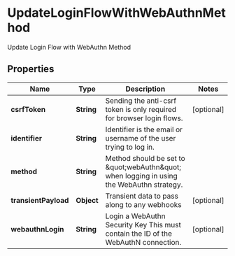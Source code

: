

# UpdateLoginFlowWithWebAuthnMethod

Update Login Flow with WebAuthn Method

## Properties

| Name | Type | Description | Notes |
|------------ | ------------- | ------------- | -------------|
|**csrfToken** | **String** | Sending the anti-csrf token is only required for browser login flows. |  [optional] |
|**identifier** | **String** | Identifier is the email or username of the user trying to log in. |  |
|**method** | **String** | Method should be set to \&quot;webAuthn\&quot; when logging in using the WebAuthn strategy. |  |
|**transientPayload** | **Object** | Transient data to pass along to any webhooks |  [optional] |
|**webauthnLogin** | **String** | Login a WebAuthn Security Key  This must contain the ID of the WebAuthN connection. |  [optional] |



